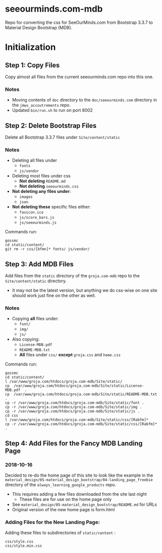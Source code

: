 # seeourminds.com-mdb

Repo for converting the css for SeeOurMinds.com from Bootstrap 3.3.7 to Material Design Bootstrap (MDB).

# Initialization

## Step 1: Copy Files

Copy almost all files from the current seeourminds.com repo into this one.

### Notes

- Moving contents of `doc` directory to the `doc/seeourminds.com` directory in the `jmws_accoutrements` repo.
- Updated `bin/run.sh` to run on port 8002

## Step 2: Delete Bootstrap Files

Delete all Bootstrap 3.3.7 files under `Site/content/static`

### Notes

- Deleting all files under
  - `fonts`
  - `js/vendor`
- Deleting most files under css
  - **Not deleting** `README.md`
  - **Not deleting** `seeourminds.css`
- **Not deleting any files under:**
  - `images`
  - `json`
- **Not deleting these** specific files either:
  - `favicon.ico`
  - `js/score_bars.js`
  - `js/seeourminds.js`

Commands run:

```
gossmc
cd static/content/
git rm -r css/[bfmn]* fonts/ js/vendor/
```

## Step 3: Add MDB Files

Add files from the `static` directory of the `groja.com-mdb` repo to the `Site/content/static` directory.

- It may not be the latest version, but anything we do css-wise on one site should work just fine on the other as well.

### Notes

- Copying **all** files under:
  - `font/`
  - `img/`
  - `js/`
- Also copying:
  - `License-MDB.pdf`
  - `README-MDB.txt`
  - **All** files under `css/` **except** `groja.css` and `home.css`

Commands run:

```
gossmc
cd static/content/
l /var/www/groja.com/htdocs/groja.com-mdb/Site/static/
cp  /var/www/groja.com/htdocs/groja.com-mdb/Site/static/License-MDB.pdf  .
cp  /var/www/groja.com/htdocs/groja.com-mdb/Site/static/README-MDB.txt .
cp -r /var/www/groja.com/htdocs/groja.com-mdb/Site/static/font .
cp -r /var/www/groja.com/htdocs/groja.com-mdb/Site/static/img .
cp -r /var/www/groja.com/htdocs/groja.com-mdb/Site/static/js .
cd css
l /var/www/groja.com/htdocs/groja.com-mdb/Site/static/css/[Rabfm]*
cp -r /var/www/groja.com/htdocs/groja.com-mdb/Site/static/css/[Rabfm]* .
```

## Step 4: Add Files for the Fancy MDB Landing Page

### 2018-10-16

Decided to re-do the home page of this site to look like the example in the
`material_design/05-material_design_bootstrap/04-landing_page_freebie`
directory of the `always_learning_google_products` repo.

- This requires adding a few files downloaded from the site last night
  - These files are for use on the home page only
- See `material_design/05-material_design_bootstrap/README.md` for URLs
- Original version of the new home page is form.html

### Adding Files for the New Landing Page:

Adding these files to subdirectories of `static/content` :

```
css/style.css
css/style.min.css
```

